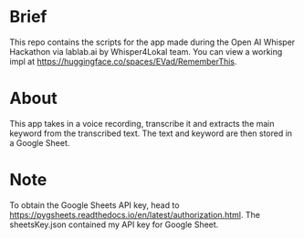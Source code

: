 # Brief
This repo contains the scripts for the app made during the Open AI Whisper Hackathon via lablab.ai by Whisper4Lokal team.
You can view a working impl at https://huggingface.co/spaces/EVad/RememberThis. 

# About
This app takes in a voice recording, transcribe it and extracts the main keyword from the transcribed text. The text and keyword are then stored in a Google Sheet.

# Note
To obtain the Google Sheets API key, head to https://pygsheets.readthedocs.io/en/latest/authorization.html. 
The sheetsKey.json contained my API key for Google Sheet.
